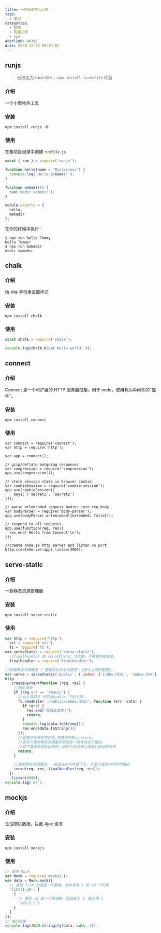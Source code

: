 ```yaml
---
title: 一些有用的npm包
tags:
  - 笔记
categories:
  - 前端
  - 构建工具
  - npm
abbrlink: 44396
date: 2020-12-02 09:19:02
---
```


## runjs

> 已改名为 tasksfile ，`npm install tasksfile` 代替

### 介绍

一个小型构件工具

### 安装

```shell
npm install runjs -D
```

<!-- more -->

### 使用

在根项目目录中创建 `runfile.js`

```js
const { run } = require('runjs');

function hello(name = 'Mysterious') {
  console.log(`Hello ${name}!`);
}

function makedir() {
  run('mkdir somedir');
}

module.exports = {
  hello,
  makedir
};
```

在你的终端中执行：

```shell
$ npx run hello Tommy
Hello Tommy!
$ npx run makedir
mkdir somedir
```

## chalk

### 介绍

给 `终端` 字符串设置样式

### 安装

```shell
npm install chalk
```

### 使用

```js
const chalk = require('chalk');

console.log(chalk.blue('Hello world!'));
```

## connect

### 介绍

Connect 是一个可扩展的 HTTP 服务器框架，用于 node，使用称为中间件的“插件”。

### 安装

```shell
npm install connect
```

### 使用

```shell
var connect = require('connect');
var http = require('http');

var app = connect();

// gzip/deflate outgoing responses
var compression = require('compression');
app.use(compression());

// store session state in browser cookie
var cookieSession = require('cookie-session');
app.use(cookieSession({
    keys: ['secret1', 'secret2']
}));

// parse urlencoded request bodies into req.body
var bodyParser = require('body-parser');
app.use(bodyParser.urlencoded({extended: false}));

// respond to all requests
app.use(function(req, res){
  res.end('Hello from Connect!\n');
});

//create node.js http server and listen on port
http.createServer(app).listen(3000);
```

## serve-static

### 介绍

一款静态资源管理器

### 安装

```shell
npm install serve-static
```

### 使用

```js
var http = require('http'),
  url = require('url'),
  fs = require('fs');
var serveStatic = require('serve-static'),
  //finalhandler 是 serveStatic 的依赖，不需要特意安装。
  finalhandler = require('finalhandler');

//配置静态资源服务 ("要静态化的文件路径",{默认主页的配置});
var serve = serveStatic('public', { index: ['index.html', 'index.htm'] });
http
  .createServer(function (req, res) {
    //路由清单
    if (req.url == '/music') {
      //也让其显示 根目录public 下的主页
      fs.readFile('./public/index.html', function (err, data) {
        if (err) {
          res.end('没有此文件!');
          return;
        }
        console.log(data.toString());
        res.end(data.toString());
      });
      //读取并呈递完毕之后,在路由中加上return,
      //否则下面的静态资源服务里面会一直寻找这个路由，
      //这个路由是虚拟出来的，因此不会呈递上面我们去读的文件
      return;
    }

    //使用静态资源服务，一般放在中间件最下方，不至于遮蔽中间件的路由
    serve(req, res, finalhandler(req, res));
  })
  .listen(8888);
console.log('ok');
```

## mockjs

### 介绍

生成随机数据，拦截 Ajax 请求

### 安装

```shell
npm install mockjs
```

### 使用

```js
// 使用 Mock
var Mock = require('mockjs');
var data = Mock.mock({
  // 属性 list 的值是一个数组，其中含有 1 到 10 个元素
  'list|1-10': [
    {
      // 属性 id 是一个自增数，起始值为 1，每次增 1
      'id|+1': 1
    }
  ]
});
// 输出结果
console.log(JSON.stringify(data, null, 4));
```
